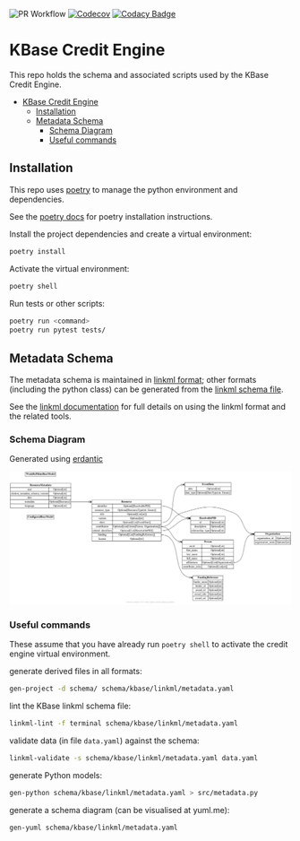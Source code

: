 ![PR Workflow](https://github.com/kbase/credit_engine/actions/workflows/on_pr.yaml/badge.svg)
[![Codecov](https://codecov.io/gh/kbase/credit_engine/branch/develop/graph/badge.svg?token=vOUaMmH86Z)](https://codecov.io/gh/kbase/credit_engine)
[![Codacy Badge](https://app.codacy.com/project/badge/Grade/dd36ff4877b94ce48f67a18aa4638dc8)](https://www.codacy.com/gh/kbase/credit_engine/dashboard?utm_source=github.com&amp;utm_medium=referral&amp;utm_content=kbase/credit_engine&amp;utm_campaign=Badge_Grade)

# KBase Credit Engine

This repo holds the schema and associated scripts used by the KBase Credit Engine.

- [KBase Credit Engine](#kbase-credit-engine)
  - [Installation](#installation)
  - [Metadata Schema](#metadata-schema)
    - [Schema Diagram](#schema-diagram)
    - [Useful commands](#useful-commands)

## Installation

This repo uses [poetry](https://python-poetry.org/) to manage the python environment and dependencies.

See the [poetry docs](https://python-poetry.org/docs/) for poetry installation instructions.

Install the project dependencies and create a virtual environment:

```sh
poetry install
```

Activate the virtual environment:

```sh
poetry shell
```

Run tests or other scripts:

```sh
poetry run <command>
poetry run pytest tests/
```

## Metadata Schema

The metadata schema is maintained in [linkml format](https://linkml.io); other formats (including the python class) can be generated from the [linkml schema file](schema/kbase/linkml/metadata.yaml).

See the [linkml documentation](https://linkml.io/linkml/index.html) for full details on using the linkml format and the related tools.

### Schema Diagram

Generated using [erdantic](https://erdantic.drivendata.org/stable/)

![KBase metadata schema diagram](schema/kbase/kbase-schema.png "Entity-relationship diagram for KBase metadata schema")

### Useful commands

These assume that you have already run `poetry shell` to activate the credit engine virtual environment.

generate derived files in all formats:
```sh
gen-project -d schema/ schema/kbase/linkml/metadata.yaml
```

lint the KBase linkml schema file:
```sh
linkml-lint -f terminal schema/kbase/linkml/metadata.yaml
```

validate data (in file `data.yaml`) against the schema:
```sh
linkml-validate -s schema/kbase/linkml/metadata.yaml data.yaml
```

generate Python models:
```sh
gen-python schema/kbase/linkml/metadata.yaml > src/metadata.py
```

generate a schema diagram (can be visualised at yuml.me):
```sh
gen-yuml schema/kbase/linkml/metadata.yaml
```
